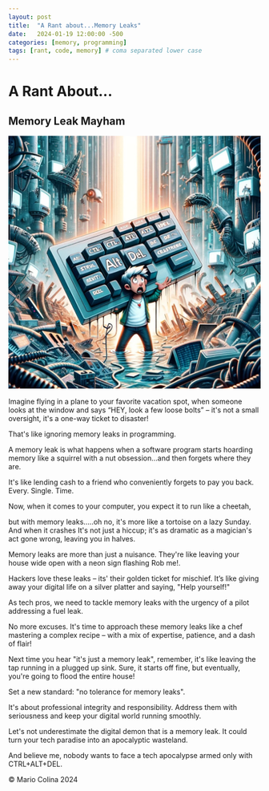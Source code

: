 ```yaml
---
layout: post
title:  "A Rant about...Memory Leaks"
date:   2024-01-19 12:00:00 -500
categories: [memory, programming]
tags: [rant, code, memory] # coma separated lower case
---
```

# A Rant About...
## Memory Leak Mayham

![Memory leak havoc](/assets/memory_leak.jpg)

Imagine flying in a plane to your favorite vacation spot, when someone looks at the window and says “HEY, look a few loose bolts” – it's not a small oversight, it's a one-way ticket to disaster! 

That's like ignoring memory leaks in programming.

A memory leak is what happens when a software program starts hoarding memory like a squirrel with a nut obsession…and then forgets where they are. 

It's like lending cash to a friend who conveniently forgets to pay you back. Every. Single. Time.

Now, when it comes to your computer, you expect it to run like a cheetah, 

but with memory leaks…..oh no, it's more like a tortoise on a lazy Sunday. And when it crashes It's not just a hiccup; it's as dramatic as a magician's act gone wrong, leaving you in halves.

Memory leaks are more than just a nuisance. They're like leaving your house wide open with a neon sign flashing Rob me!. 

Hackers love these leaks – its' their golden ticket for mischief. It’s like giving away your digital life on a silver platter and saying, "Help yourself!"

As tech pros, we need to tackle memory leaks with the urgency of a pilot addressing a fuel leak. 

No more excuses. It's time to approach these memory leaks like a chef mastering a complex recipe – with a mix of expertise, patience, and a dash of flair!

Next time you hear "it's just a memory leak", remember, it's like leaving the tap running in a plugged up sink. Sure, it starts off fine, but eventually, you're going to flood the entire house!

Set a new standard: "no tolerance for memory leaks". 

It's about professional integrity and responsibility. Address them with seriousness and keep your digital world running smoothly. 

Let's not underestimate the digital demon that is a memory leak. It could turn your tech paradise into an apocalyptic wasteland. 

And believe me, nobody wants to face a tech apocalypse armed only with CTRL+ALT+DEL.

© Mario Colina 2024